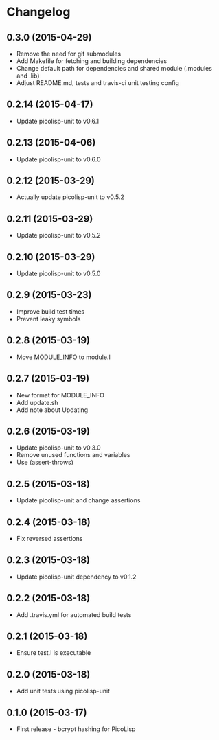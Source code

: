 # Changelog

## 0.3.0 (2015-04-29)

  * Remove the need for git submodules
  * Add Makefile for fetching and building dependencies
  * Change default path for dependencies and shared module (.modules and .lib)
  * Adjust README.md, tests and travis-ci unit testing config

## 0.2.14 (2015-04-17)

  * Update picolisp-unit to v0.6.1

## 0.2.13 (2015-04-06)

  * Update picolisp-unit to v0.6.0

## 0.2.12 (2015-03-29)

  * Actually update picolisp-unit to v0.5.2

## 0.2.11 (2015-03-29)

  * Update picolisp-unit to v0.5.2

## 0.2.10 (2015-03-29)

  * Update picolisp-unit to v0.5.0

## 0.2.9 (2015-03-23)

  * Improve build test times
  * Prevent leaky symbols

## 0.2.8 (2015-03-19)

  * Move MODULE_INFO to module.l

## 0.2.7 (2015-03-19)

  * New format for MODULE_INFO
  * Add update.sh
  * Add note about Updating

## 0.2.6 (2015-03-19)

  * Update picolisp-unit to v0.3.0
  * Remove unused functions and variables
  * Use (assert-throws)

## 0.2.5 (2015-03-18)

  * Update picolisp-unit and change assertions

## 0.2.4 (2015-03-18)

  * Fix reversed assertions

## 0.2.3 (2015-03-18)

  * Update picolisp-unit dependency to v0.1.2

## 0.2.2 (2015-03-18)

  * Add .travis.yml for automated build tests

## 0.2.1 (2015-03-18)

  * Ensure test.l is executable

## 0.2.0 (2015-03-18)

  * Add unit tests using picolisp-unit

## 0.1.0 (2015-03-17)

  * First release - bcrypt hashing for PicoLisp
